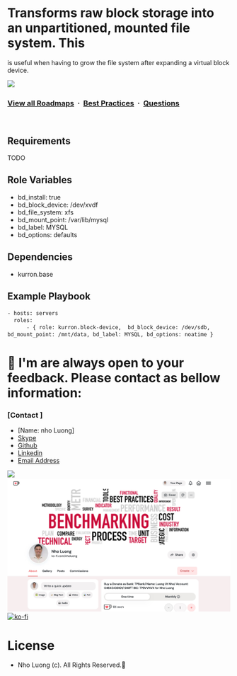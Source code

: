 # Transforms raw block storage into an unpartitioned, mounted file system.  This
is useful when having to grow the file system after expanding a virtual block
device.

![](https://i.imgur.com/waxVImv.png)
### [View all Roadmaps](https://github.com/nholuongut/all-roadmaps) &nbsp;&middot;&nbsp; [Best Practices](https://github.com/nholuongut/all-roadmaps/blob/main/public/best-practices/) &nbsp;&middot;&nbsp; [Questions](https://www.linkedin.com/in/nholuong/)
<br/>

Requirements
------------

TODO

Role Variables
--------------

* bd_install: true
* bd_block_device: /dev/xvdf
* bd_file_system: xfs
* bd_mount_point: /var/lib/mysql
* bd_label: MYSQL
* bd_options: defaults

Dependencies
------------

* kurron.base

Example Playbook
----------------

```
- hosts: servers
  roles:
      - { role: kurron.block-device,  bd_block_device: /dev/sdb, bd_mount_point: /mnt/data, bd_label: MYSQL, bd_options: noatime }
```

# 🚀 I'm are always open to your feedback.  Please contact as bellow information:
### [Contact ]
* [Name: nho Luong]
* [Skype](luongutnho_skype)
* [Github](https://github.com/nholuongut/)
* [Linkedin](https://www.linkedin.com/in/nholuong/)
* [Email Address](luongutnho@hotmail.com)

![](https://i.imgur.com/waxVImv.png)
![](Donate.png)
[![ko-fi](https://ko-fi.com/img/githubbutton_sm.svg)](https://ko-fi.com/nholuong)

# License
* Nho Luong (c). All Rights Reserved.🌟
